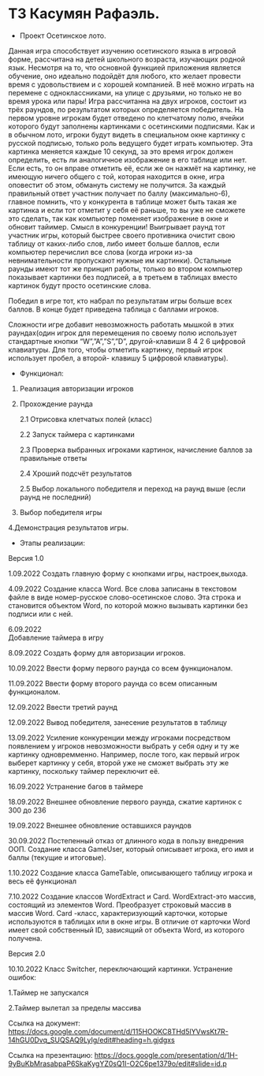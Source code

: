 # ТЗ Касумян Рафаэль.

* Проект Осетинское лото.

Данная игра способствует изучению осетинского языка в игровой форме, рассчитана на детей школьного возраста, изучающих родной язык. Несмотря на то, что основной функцией приложения является обучение, оно идеально подойдёт для любого, кто желает провести время с удовольствием и с хорошей компанией. В неё можно играть на перемене с одноклассниками, на улице с друзьями, но только не во время урока или пары!
Игра рассчитанна на двух игроков, состоит из трёх раундов, по результатом которых определяется победитель. 
На первом уровне игрокам будет отведено по клетчатому полю, ячейки которого будут заполнены картинками с осетинскими подписями. Как и в обычном лото, игроки будут видеть в специальном окне картинку с русской подписью, только роль ведущего будет играть компьютер. Эта картинка меняется каждые 10 секунд, за это время игрок должен определить, есть ли аналогичное изображение в его таблице или нет. Если есть, то он вправе отметить её, если же он нажмёт на картинку, не имеющую ничего общего с той, которая находится в окне, игра оповестит об этом, обмануть систему не получится. За каждый правильный ответ участник получает по баллу (максимально-6), главное помнить, что у конкурента в таблице может быть такая же картинка и если тот отметит у себя её раньше, то вы уже не сможете это сделать, так как компьютер поменяет изображение в окне и обновит тайимер. Смысл в конкуренции! Выигрывает раунд тот участник игры, который быстрее своего противника очистит свою таблицу от каких-либо слов, либо имеет больше баллов, если компьютер перечислил все слова (когда игроки из-за невнимательности пропускают нужные им картинки).
Остальные раунды имеют тот же принцип работы, только во втором компьютер показывает картинки без подписей, а в третьем в таблицах вместо картинок будут просто осетинские слова.

Победил в игре тот, кто набрал по результатам игры больше всех баллов. В конце будет приведена таблица с баллами игроков.

Сложности игре добавит невозможность работать мышкой в этих раундах(один игрок для перемещения по своему полю использует стандартные кнопки “W”,”A”,”S”,”D”, другой-клавиши 8 4 2 6 цифровой клавиатуры. Для того, чтобы отметить картинку, первый игрок использует пробел, а второй- клавишу 5 цифровой клавиатуры). 


* Функционал:
1. Реализация авторизации игроков

2. Прохождение раунда

   2.1 Отрисовка клетчатых полей (класс)

   2.2 Запуск таймера с картинками
   
   2.3 Проверка выбранных игроками картинок, начисление баллов за правильные ответы
   
   2.4 Хроший подсчёт результатов
   
   2.5 Выбор локального победителя и переход на раунд выше (если раунд не последний)
3. Выбор победителя игры

4.Демонстрация результатов игры.



* Этапы реализации:

Версия 1.0


1.09.2022
Создать главную форму с кнопками игры, настроек,выхода.

4.09.2022
Создание класса Word. Все слова записаны в текстовом файле в виде номер-русское слово-осетинское слово. Эта строка и становится объектом Word, по которой можно вызывать картинки без подписи или с ней.

6.09.2022  
Добавление таймера в игру

8.09.2022
Создать форму для авторизации игроков. 

10.09.2022
Ввести форму первого раунда со всем функционалом.

11.09.2022 
Ввести форму второго раунда со всем описанным функционалом.

12.09.2022
Ввести третий раунд

12.09.2022 
Вывод победителя, занесение результатов в таблицу

13.09.2022
Усиление конкуренции между игроками посредством появлением у игроков невозможности выбрать у себя одну и ту же картинку одновремменно. Например, после того, как первый игрок выберет картинку у себя, второй уже не сможет выбрать эту же картинку, поскольку таймер переключит её.

16.09.2022
Устранение багов в таймере

18.09.2022
Внешнее обновление первого раунда, сжатие картинок с 300 до 236

19.09.2022
Внешнее обновление оставшихся раундов

30.09.2022
Постепенный отказ от длинного кода в пользу внедрения ООП. Создание класса GameUser, который описывает игрока, его имя и баллы (текущие и итоговые).

1.10.2022
Создание класса GameTable, описывающего таблицу игрока и весь её функционал

7.10.2022
Создание классов WordExtract и Card. WordExtract-это массив, состоящий из элементов Word. Преобразует строковый массив в массив Word. Card -класс, характеризующий карточки, которые используются в таблицах или в окне игры. В отличие от карточки Word имеет свой собственный ID, зависящий от объекта Word, из которого получена.

Версия 2.0

10.10.2022
Класс Switcher, переключающий картинки. Устранение ошибок:

1.Таймер не запускался

2.Таймер вылетал за пределы массива



Ссылка на документ: https://docs.google.com/document/d/115HOOKC8THd5lYVwsKt7R-14hGU0Dvq_SUQSAQ9LyIg/edit#heading=h.gjdgxs



Ссылка на презентацию: https://docs.google.com/presentation/d/1H-9yBuKbMrasabpaP6SkaKygYZ0sQ1I-O2C6pe1379o/edit#slide=id.p


      
